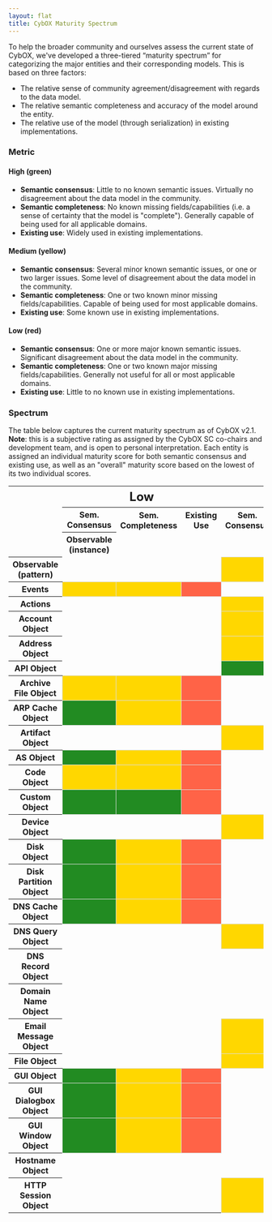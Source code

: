 ```yaml
---
layout: flat
title: CybOX Maturity Spectrum
---
```


To help the broader community and ourselves assess the current state of CybOX, we've developed a three-tiered “maturity spectrum” for categorizing the major entities and their corresponding models. This is based on three factors:

* The relative sense of community agreement/disagreement with regards to the data model.
* The relative semantic completeness and accuracy of the model around the entity.
* The relative use of the model (through serialization) in existing implementations.

### Metric

#### High (green)
* **Semantic consensus**: Little to no known semantic issues. Virtually no disagreement about the data model in the community.
* **Semantic completeness**: No known missing fields/capabilities (i.e. a sense of certainty that the model is "complete"). Generally capable of being used for all applicable domains.
* **Existing use**: Widely used in existing implementations.

#### Medium (yellow)
* **Semantic consensus**: Several minor known semantic issues, or one or two larger issues. Some level of disagreement about the data model in the community.
* **Semantic completeness**: One or two known minor missing fields/capabilities. Capable of being used for most applicable domains.
* **Existing use**: Some known use in existing implementations.

#### Low (red)
* **Semantic consensus**: One or more major known semantic issues. Significant disagreement about the data model in the community.
* **Semantic completeness**: One or two known major missing fields/capabilities. Generally not useful for all or most applicable domains.
* **Existing use**: Little to no known use in existing implementations.

### Spectrum

The table below captures the current maturity spectrum as of CybOX v2.1. **Note**: this is a subjective rating as assigned by the CybOX SC co-chairs and development team, and is open to personal interpretation. Each entity is assigned an individual maturity score for both semantic consensus and existing use, as well as an "overall" maturity score based on the lowest of its two individual scores.

<table>
<col>
<colgroup span="3"></colgroup>
<colgroup span="3"></colgroup>
<colgroup span="3"></colgroup>
<tr>
  <td rowspan="3"></td>
  <th colspan="3" scope="colgroup" style="text-align:center; font-size:24px">Low</th>
  <th colspan="3" scope="colgroup" style="text-align:center; font-size:24px">Medium</th>
  <th colspan="3" scope="colgroup" style="text-align:center; font-size:24px">High</th>
</tr>
<tr>
  <th scope="col">Sem. Consensus</th>
  <th scope="col">Sem. Completeness</th>
  <th scope="col">Existing Use</th>
  <th scope="col">Sem. Consensus</th>
  <th scope="col">Sem. Completeness</th>
  <th scope="col">Existing Use</th>
  <th scope="col">Sem. Consensus</th>
  <th scope="col">Sem. Completeness</th>
  <th scope="col">Existing Use</th>
</tr>
<tr>
  <th scope="row"><b>Observable (instance)</b></th>
  <td colspan="3"></td>
  <td colspan="3"></td>
  <td style="border: 1px solid #ddd; background-color: forestgreen;"></td>
  <td style="border: 1px solid #ddd; background-color: forestgreen;"></td>
  <td style="border: 1px solid #ddd; background-color: forestgreen;"></td>
</tr>
<tr>
  <th scope="row"><b>Observable (pattern)</b></th>
  <td colspan="3"></td>
  <td style="border: 1px solid #ddd; background-color: gold;"></td>
  <td style="border: 1px solid #ddd; background-color: gold;"></td>
  <td style="border: 1px solid #ddd; background-color: forestgreen;"></td>
  <td colspan="3"></td>
</tr>
<tr>
  <th scope="row"><b>Events</b></th>
  <td style="border: 1px solid #ddd; background-color: gold;"></td>
  <td style="border: 1px solid #ddd; background-color: gold;"></td>
  <td style="border: 1px solid #ddd; background-color: tomato;"></td>
  <td colspan="3"></td>
  <td colspan="3"></td>
</tr>
<tr>
  <th scope="row"><b>Actions</b></th>
  <td colspan="3"></td>
  <td style="border: 1px solid #ddd; background-color: gold;"></td>
  <td style="border: 1px solid #ddd; background-color: gold;"></td>
  <td style="border: 1px solid #ddd; background-color: gold;"></td>
  <td colspan="3"></td>
</tr>
<tr>
  <th scope="row"><b>Account Object</b></th>
  <td colspan="3"></td>
  <td style="border: 1px solid #ddd; background-color: gold;"></td>
  <td style="border: 1px solid #ddd; background-color: forestgreen;"></td>
  <td style="border: 1px solid #ddd; background-color: gold;"></td>
  <td colspan="3"></td>
</tr>
<tr>
  <th scope="row"><b>Address Object</b></th>
  <td colspan="3"></td>
  <td style="border: 1px solid #ddd; background-color: gold;"></td>
  <td style="border: 1px solid #ddd; background-color: gold;"></td>
  <td style="border: 1px solid #ddd; background-color: forestgreen;"></td>
  <td colspan="3"></td>
</tr>
<tr>
  <th scope="row"><b>API Object</b></th>
  <td colspan="3"></td>
  <td style="border: 1px solid #ddd; background-color: forestgreen;"></td>
  <td style="border: 1px solid #ddd; background-color: forestgreen;"></td>
  <td style="border: 1px solid #ddd; background-color: gold;"></td>
  <td colspan="3"></td>
</tr>
<tr>
  <th scope="row"><b>Archive File Object</b></th>
  <td style="border: 1px solid #ddd; background-color: gold;"></td>
  <td style="border: 1px solid #ddd; background-color: gold;"></td>
  <td style="border: 1px solid #ddd; background-color: tomato;"></td>
  <td colspan="3"></td>
  <td colspan="3"></td>
</tr>
<tr>
  <th scope="row"><b>ARP Cache Object</b></th>
  <td style="border: 1px solid #ddd; background-color: forestgreen;"></td>
  <td style="border: 1px solid #ddd; background-color: gold;"></td>
  <td style="border: 1px solid #ddd; background-color: tomato;"></td>
  <td colspan="3"></td>
  <td colspan="3"></td>
</tr>
<tr>
  <th scope="row"><b>Artifact Object</b></th>
  <td colspan="3"></td>
  <td style="border: 1px solid #ddd; background-color: gold;"></td>
  <td style="border: 1px solid #ddd; background-color: gold;"></td>
  <td style="border: 1px solid #ddd; background-color: gold;"></td>
  <td colspan="3"></td>
</tr>
<tr>
  <th scope="row"><b>AS Object</b></th>
  <td style="border: 1px solid #ddd; background-color: forestgreen;"></td>
  <td style="border: 1px solid #ddd; background-color: gold;"></td>
  <td style="border: 1px solid #ddd; background-color: tomato;"></td>
  <td colspan="3"></td>
  <td colspan="3"></td>
</tr>
<tr>
  <th scope="row"><b>Code Object</b></th>
  <td style="border: 1px solid #ddd; background-color: gold;"></td>
  <td style="border: 1px solid #ddd; background-color: gold;"></td>
  <td style="border: 1px solid #ddd; background-color: tomato;"></td>
  <td colspan="3"></td>
  <td colspan="3"></td>
</tr>
<tr>
  <th scope="row"><b>Custom Object</b></th>
  <td style="border: 1px solid #ddd; background-color: forestgreen;"></td>
  <td style="border: 1px solid #ddd; background-color: forestgreen;"></td>
  <td style="border: 1px solid #ddd; background-color: tomato;"></td>
  <td colspan="3"></td>
  <td colspan="3"></td>
</tr>
<tr>
  <th scope="row"><b>Device Object</b></th>
  <td colspan="3"></td>
  <td style="border: 1px solid #ddd; background-color: gold;"></td>
  <td style="border: 1px solid #ddd; background-color: gold;"></td>
  <td style="border: 1px solid #ddd; background-color: gold;"></td>
  <td colspan="3"></td>
</tr>
<tr>
  <th scope="row"><b>Disk Object</b></th>
  <td style="border: 1px solid #ddd; background-color: forestgreen;"></td>
  <td style="border: 1px solid #ddd; background-color: gold;"></td>
  <td style="border: 1px solid #ddd; background-color: tomato;"></td>
  <td colspan="3"></td>
  <td colspan="3"></td>
</tr>
<tr>
  <th scope="row"><b>Disk Partition Object</b></th>
  <td style="border: 1px solid #ddd; background-color: forestgreen;"></td>
  <td style="border: 1px solid #ddd; background-color: gold;"></td>
  <td style="border: 1px solid #ddd; background-color: tomato;"></td>
  <td colspan="3"></td>
  <td colspan="3"></td>
</tr>
<tr>
  <th scope="row"><b>DNS Cache Object</b></th>
  <td style="border: 1px solid #ddd; background-color: forestgreen;"></td>
  <td style="border: 1px solid #ddd; background-color: gold;"></td>
  <td style="border: 1px solid #ddd; background-color: tomato;"></td>
  <td colspan="3"></td>
  <td colspan="3"></td>
</tr>
<tr>
  <th scope="row"><b>DNS Query Object</b></th>
  <td colspan="3"></td>
  <td style="border: 1px solid #ddd; background-color: gold;"></td>
  <td style="border: 1px solid #ddd; background-color: gold;"></td>
  <td style="border: 1px solid #ddd; background-color: gold;"></td>
  <td colspan="3"></td>
</tr>
<tr>
  <th scope="row"><b>DNS Record Object</b></th>
  <td colspan="3"></td>
  <td colspan="3"></td>
  <td style="border: 1px solid #ddd; background-color: forestgreen;"></td>
  <td style="border: 1px solid #ddd; background-color: forestgreen;"></td>
  <td style="border: 1px solid #ddd; background-color: forestgreen;"></td>
</tr>
<tr>
  <th scope="row"><b>Domain Name Object</b></th>
  <td colspan="3"></td>
  <td colspan="3"></td>
  <td style="border: 1px solid #ddd; background-color: forestgreen;"></td>
  <td style="border: 1px solid #ddd; background-color: forestgreen;"></td>
  <td style="border: 1px solid #ddd; background-color: forestgreen;"></td>
</tr>
<tr>
  <th scope="row"><b>Email Message Object</b></th>
  <td colspan="3"></td>
  <td style="border: 1px solid #ddd; background-color: gold;"></td>
  <td style="border: 1px solid #ddd; background-color: gold;"></td>
  <td style="border: 1px solid #ddd; background-color: forestgreen;"></td>
  <td colspan="3"></td>
</tr>
<tr>
  <th scope="row"><b>File Object</b></th>
  <td colspan="3"></td>
  <td style="border: 1px solid #ddd; background-color: gold;"></td>
  <td style="border: 1px solid #ddd; background-color: forestgreen;"></td>
  <td colspan="3"></td>
</tr>
<tr>
  <th scope="row"><b>GUI Object</b></th>
  <td style="border: 1px solid #ddd; background-color: forestgreen;"></td>
  <td style="border: 1px solid #ddd; background-color: gold;"></td>
  <td style="border: 1px solid #ddd; background-color: tomato;"></td>
  <td colspan="3"></td>
  <td colspan="3"></td>
</tr>
<tr>
  <th scope="row"><b>GUI Dialogbox Object</b></th>
  <td style="border: 1px solid #ddd; background-color: forestgreen;"></td>
  <td style="border: 1px solid #ddd; background-color: gold;"></td>
  <td style="border: 1px solid #ddd; background-color: tomato;"></td>
  <td colspan="3"></td>
  <td colspan="3"></td>
</tr>
<tr>
  <th scope="row"><b>GUI Window Object</b></th>
  <td style="border: 1px solid #ddd; background-color: forestgreen;"></td>
  <td style="border: 1px solid #ddd; background-color: gold;"></td>
  <td style="border: 1px solid #ddd; background-color: tomato;"></td>
  <td colspan="3"></td>
  <td colspan="3"></td>
</tr>
<tr>
  <th scope="row"><b>Hostname Object</b></th>
  <td colspan="3"></td>
  <td colspan="3"></td>
  <td style="border: 1px solid #ddd; background-color: forestgreen;"></td>
  <td style="border: 1px solid #ddd; background-color: forestgreen;"></td>
  <td style="border: 1px solid #ddd; background-color: forestgreen;"></td>
</tr>
<tr>
  <th scope="row"><b>HTTP Session Object</b></th>
  <td colspan="3"></td>
  <td style="border: 1px solid #ddd; background-color: gold;"></td>
  <td style="border: 1px solid #ddd; background-color: gold;"></td>
  <td style="border: 1px solid #ddd; background-color: forestgreen;"></td>
  <td colspan="3"></td>
</tr>
</table>
